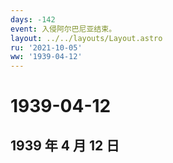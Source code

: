 ```yaml
---
days: -142
event: 入侵阿尔巴尼亚结束。
layout: ../../layouts/Layout.astro
ru: '2021-10-05'
ww: '1939-04-12'
---
```


# 1939-04-12

## 1939 年 4 月 12 日